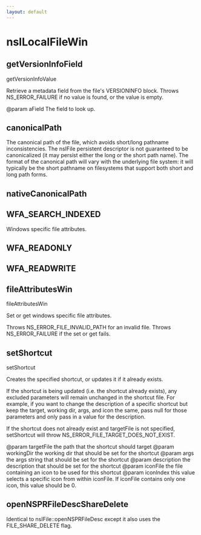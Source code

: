 ```yaml
---
layout: default
---
```


# nsILocalFileWin #

## getVersionInfoField ##

getVersionInfoValue

Retrieve a metadata field from the file's VERSIONINFO block.
Throws NS_ERROR_FAILURE if no value is found, or the value is empty.

@param   aField         The field to look up.



## canonicalPath ##

The canonical path of the file, which avoids short/long
pathname inconsistencies. The nsIFile persistent
descriptor is not guaranteed to be canonicalized (it may
persist either the long or the short path name). The format of
the canonical path will vary with the underlying file system:
it will typically be the short pathname on filesystems that
support both short and long path forms.


## nativeCanonicalPath ##

## WFA_SEARCH_INDEXED ##

Windows specific file attributes.


## WFA_READONLY ##

## WFA_READWRITE ##

## fileAttributesWin ##

fileAttributesWin

Set or get windows specific file attributes.

Throws NS_ERROR_FILE_INVALID_PATH for an invalid file.
Throws NS_ERROR_FAILURE if the set or get fails.


## setShortcut ##

setShortcut

Creates the specified shortcut, or updates it if it already exists.

If the shortcut is being updated (i.e. the shortcut already exists),
any excluded parameters will remain unchanged in the shortcut file.
For example, if you want to change the description of a specific
shortcut but keep the target, working dir, args, and icon the same,
pass null for those parameters and only pass in a value for the
description.

If the shortcut does not already exist and targetFile is not specified,
setShortcut will throw NS_ERROR_FILE_TARGET_DOES_NOT_EXIST.

@param targetFile      the path that the shortcut should target
@param workingDir      the working dir that should be set for the shortcut
@param args            the args string that should be set for the shortcut
@param description     the description that should be set for the shortcut
@param iconFile        the file containing an icon to be used for this
shortcut
@param iconIndex       this value selects a specific icon from within
iconFile.  If iconFile contains only one icon, this
value should be 0.


## openNSPRFileDescShareDelete ##

Identical to nsIFile::openNSPRFileDesc except it also uses the
FILE_SHARE_DELETE flag.

